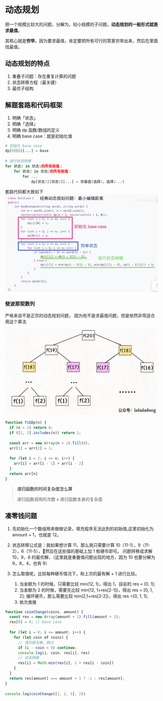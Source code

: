 # 动态规划
把一个规模比较大的问题，分解为，较小规模的子问题。**动态规划的一般形式就是求最值**。

其核心就是**穷举**，因为要求最值，肯定要把所有可行的答案穷举出来，然后在里面找最值。



## 动态规划的特点

1. 重叠子问题：存在重复计算的问题
2. 状态转移方程（最关键）
3. 最优子结构



## 解题套路和代码框架
1. 明确「状态」
2. 明确「选择」
3. 明确 dp 函数/数组的定义
4. 明确 base case：就是初始化值

```python
# 初始化 base case
dp[0][0][...] = base

# 进行状态转移
for 状态1 in 状态1的所有取值：
    for 状态2 in 状态2的所有取值：
        for ...
            dp[状态1][状态2][...] = 求最值(选择1，选择2...)
```

套路代码都大致如下
![fib.jpg](./pictures/动态规划套路代码.jpg)



### 斐波那契数列

严格来说不是正宗的动态规划问题， 因为他不是求最值问题，但是依然非常适合用这个算法

![fib.jpg](./pictures/fib.jpg)

```javascript
function fibDp(n) {
  if (n < 1) return 0;
  if ([1, 2].includes(n)) return 1;

  const arr = new Array(n + 1).fill(0);
  arr[1] = arr[2] = 1;

  for (let i = 2; i <= n; i++) {
    arr[i] = arr[i - 1] + arr[i - 2]
  }
  return arr[n]
}
```



> **递归函数的时间复杂度怎么算**
>
> 递归函数调用的次数 x 递归函数本身的复杂度



## 凑零钱问题

1. 先初始化一个数组用来做做记录，填充程序无法达到的初始值,这里初始化为 amount + 1，也就是 12。

2. 状态转移公式是：我如果想计算 11，那么我只需要计算 10（11-1），9（11-2），6（11-5），然后在这些值的基础上加 1 枚硬币即可。
 问题转移成求解 10，9，6 的最优解，（这里就是重叠值问题出现的地方，因为 10 也要分解为 9，8，4，也有 9）

3. 怎么取值呢，比较每种硬币情况下，和上次的最有解 + 1 进行比较。
    1. 当金额为 1 的时候，只需要比较 min(12, 1)，得出 1，目前的 res = [0, 1];
    2. 当金额为 2 的时候，需要先比较 min(12, 1+res[2-1])，得出 res = [0, 1, 2]; 循环硬币，那么需要比较     min(2,1+res[2-2])，得出 res =[0, 1, 1];
    3. 依次类推


```javascript
function coinChange(coins, amount) {
  const res = new Array(amount + 1).fill(amount + 1);
  res[0] = 0; // base case

  for (let i = 0; i <= amount; i++) {
    for (let coin of coins) {
      // 值问题无解，跳过
      if (i - coin < 0) continue;
      console.log(i, coin, res[i], res)
      // 状态转移
      res[i] = Math.min(res[i], 1 + res[i - coin])
    }
  }
  return res[amount] === amount + 1 ? -1 : res[amount];
}

console.log(coinChange([1, 2, 5], 2))
```

